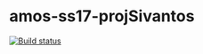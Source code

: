 # amos-ss17-projSivantos

[![Build status](https://ci.appveyor.com/api/projects/status/6m1cw2mw78q08j85/branch/master?svg=true)](https://ci.appveyor.com/project/varj888/amos-ss17-projsivantos/branch/master)
